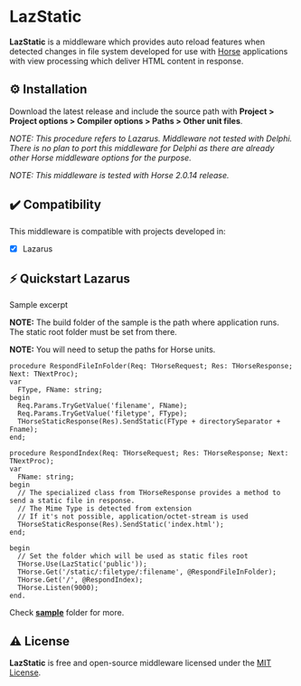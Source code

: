 # LazStatic
<b>LazStatic</b> is a middleware which provides auto reload features when detected changes in file system developed for use with <a href="https://github.com/HashLoad/horse">Horse</a> applications with view processing which deliver HTML content in response.

## ⚙️ Installation

Download the latest release and include the source path with **Project > Project options > Compiler options > Paths > Other unit files**.

*NOTE: This procedure refers to Lazarus. Middleware not tested with Delphi. There is no plan to port this middleware for Delphi as there are already other Horse middleware options for the purpose.*

*NOTE: This middleware is tested with Horse 2.0.14 release.*

## ✔️ Compatibility
This middleware is compatible with projects developed in:
- [X] Lazarus

## ⚡️ Quickstart Lazarus

Sample excerpt

**NOTE:** The build folder of the sample is the path where application runs. The static root folder must be set from there.

**NOTE:** You will need to setup the paths for Horse units.

```delphi
procedure RespondFileInFolder(Req: THorseRequest; Res: THorseResponse; Next: TNextProc);
var
  FType, FName: string;
begin
  Req.Params.TryGetValue('filename', FName);
  Req.Params.TryGetValue('filetype', FType);
  THorseStaticResponse(Res).SendStatic(FType + directorySeparator + Fname);
end;

procedure RespondIndex(Req: THorseRequest; Res: THorseResponse; Next: TNextProc);
var
  FName: string;
begin                                                     
  // The specialized class from THorseResponse provides a method to send a static file in response.
  // The Mime Type is detected from extension
  // If it's not possible, application/octet-stream is used
  THorseStaticResponse(Res).SendStatic('index.html');
end;

begin
  // Set the folder which will be used as static files root
  THorse.Use(LazStatic('public'));
  THorse.Get('/static/:filetype/:filename', @RespondFileInFolder);
  THorse.Get('/', @RespondIndex);
  THorse.Listen(9000);
end. 
```

Check [**sample**](https://github.com/alantelles/horse-laz-static/tree/main/sample) folder for more.

## ⚠️ License
**LazStatic** is free and open-source middleware licensed under the [MIT License](https://github.com/alantelles/horse-laz-static/blob/main/LICENSE). 
